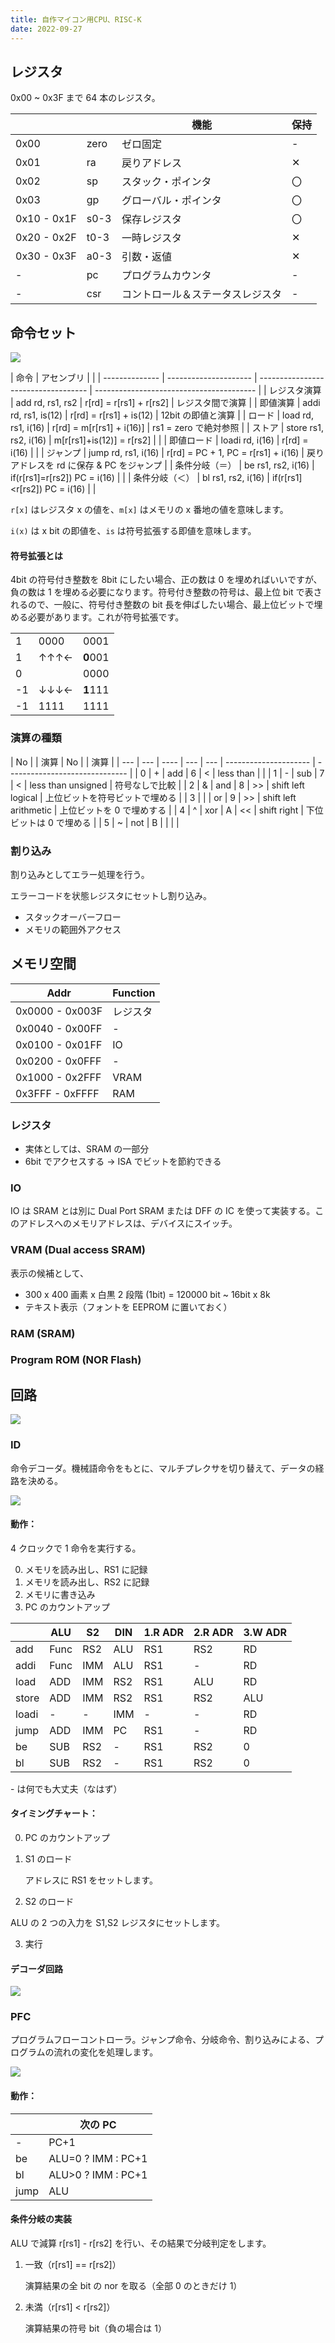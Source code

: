 ```yaml
---
title: 自作マイコン用CPU、RISC-K
date: 2022-09-27
---
```


## レジスタ

0x00 ~ 0x3F まで 64 本のレジスタ。

|             |      | 機能                             | 保持 |
| ----------- | ---- | -------------------------------- | ---- |
| 0x00        | zero | ゼロ固定                         | -    |
| 0x01        | ra   | 戻りアドレス                     | ✕    |
| 0x02        | sp   | スタック・ポインタ               | 〇   |
| 0x03        | gp   | グローバル・ポインタ             | 〇   |
| 0x10 - 0x1F | s0-3 | 保存レジスタ                     | 〇   |
| 0x20 - 0x2F | t0-3 | 一時レジスタ                     | ✕    |
| 0x30 - 0x3F | a0-3 | 引数・返値                       | ✕    |
| -           | pc   | プログラムカウンタ               | -    |
| -           | csr  | コントロール＆ステータスレジスタ | -    |

## 命令セット

![](img/isa.png)

| 命令           | アセンブリ            |                                     |
| -------------- | --------------------- | ----------------------------------- | ---------------------------------------- |
| レジスタ演算   | add rd, rs1, rs2      | r[rd] = r[rs1] + r[rs2]             | レジスタ間で演算                         |
| 即値演算       | addi rd, rs1, is(12)  | r[rd] = r[rs1] + is(12)             | 12bit の即値と演算                       |
| ロード         | load rd, rs1, i(16)   | r[rd] = m[r[rs1] + i(16)]           | rs1 = zero で絶対参照                    |
| ストア         | store rs1, rs2, i(16) | m[r[rs1]+is(12)] = r[rs2]           |                                          |
| 即値ロード     | loadi rd, i(16)       | r[rd] = i(16)                       |                                          |
| ジャンプ       | jump rd, rs1, i(16)   | r[rd] = PC + 1, PC = r[rs1] + i(16) | 戻りアドレスを rd に保存 & PC をジャンプ |
| 条件分岐（＝） | be rs1, rs2, i(16)    | if(r[rs1]=r[rs2]) PC = i(16)        |                                          |
| 条件分岐（＜） | bl rs1, rs2, i(16)    | if(r[rs1]<r[rs2]) PC = i(16)        |                                          |

`r[x]` はレジスタ x の値を、`m[x]` はメモリの x 番地の値を意味します。

`i(x)` は x bit の即値を、`is` は符号拡張する即値を意味します。

#### 符号拡張とは

4bit の符号付き整数を 8bit にしたい場合、正の数は 0 を埋めればいいですが、負の数は 1 を埋める必要になります。符号付き整数の符号は、最上位 bit で表されるので、一般に、符号付き整数の bit 長を伸ばしたい場合、最上位ビットで埋める必要があります。これが符号拡張です。

|     |      |          |
| --- | ---- | -------- |
| 1   | 0000 | 0001     |
| 1   | ↑↑↑← | **0**001 |
| 0   |      | 0000     |
| -1  | ↓↓↓← | **1**111 |
| -1  | 1111 | 1111     |

### 演算の種類

| No  |     | 演算 | No  |     | 演算                  |
| --- | --- | ---- | --- | --- | --------------------- | ------------------------------ |
| 0   | +   | add  | 6   | <   | less than             |                                |
| 1   | -   | sub  | 7   | <   | less than unsigned    | 符号なしで比較                 |
| 2   | &   | and  | 8   | >>  | shift left logical    | 上位ビットを符号ビットで埋める |
| 3   | \|  | or   | 9   | >>  | shift left arithmetic | 上位ビットを 0 で埋めする      |
| 4   | ^   | xor  | A   | <<  | shift right           | 下位ビットは 0 で埋める        |
| 5   | ~   | not  | B   |     |                       |                                |

### 割り込み

割り込みとしてエラー処理を行う。

エラーコードを状態レジスタにセットし割り込み。

- スタックオーバーフロー
- メモリの範囲外アクセス

## メモリ空間

| Addr            | Function |
| --------------- | -------- |
| 0x0000 - 0x003F | レジスタ |
| 0x0040 - 0x00FF | -        |
| 0x0100 - 0x01FF | IO       |
| 0x0200 - 0x0FFF | -        |
| 0x1000 - 0x2FFF | VRAM     |
| 0x3FFF - 0xFFFF | RAM      |

### レジスタ

- 実体としては、SRAM の一部分
- 6bit でアクセスする → ISA でビットを節約できる

### IO

IO は SRAM とは別に Dual Port SRAM または DFF の IC を使って実装する。このアドレスへのメモリアドレスは、デバイスにスイッチ。

### VRAM (Dual access SRAM)

表示の候補として、

- 300 x 400 画素 x 白黒 2 段階 (1bit) = 120000 bit ~ 16bit x 8k
- テキスト表示（フォントを EEPROM に置いておく）

### RAM (SRAM)

### Program ROM (NOR Flash)

## 回路

![](img/arch.dio.svg)

### ID

命令デコーダ。機械語命令をもとに、マルチプレクサを切り替えて、データの経路を決める。

![](img/decode.dio.svg)

#### 動作：

4 クロックで 1 命令を実行する。

0. メモリを読み出し、RS1 に記録
1. メモリを読み出し、RS2 に記録
2. メモリに書き込み
3. PC のカウントアップ

|       | ALU  | S2  | DIN | 1.R ADR | 2.R ADR | 3.W ADR |
| ----- | ---- | --- | --- | ------- | ------- | ------- |
| add   | Func | RS2 | ALU | RS1     | RS2     | RD      |
| addi  | Func | IMM | ALU | RS1     | -       | RD      |
| load  | ADD  | IMM | RS2 | RS1     | ALU     | RD      |
| store | ADD  | IMM | RS2 | RS1     | RS2     | ALU     |
| loadi | -    | -   | IMM | -       | -       | RD      |
| jump  | ADD  | IMM | PC  | RS1     | -       | RD      |
| be    | SUB  | RS2 | -   | RS1     | RS2     | 0       |
| bl    | SUB  | RS2 | -   | RS1     | RS2     | 0       |

\- は何でも大丈夫（なはず）

#### タイミングチャート：

0. PC のカウントアップ
1. S1 のロード

   アドレスに RS1 をセットします。

2. S2 のロード

ALU の 2 つの入力を S1,S2 レジスタにセットします。

3. 実行

#### デコーダ回路

![](img/decoder.dio.svg)

### PFC

プログラムフローコントローラ。ジャンプ命令、分岐命令、割り込みによる、プログラムの流れの変化を処理します。

![](img/pfc.dio.svg)

#### 動作：

|      | 次の PC            |
| ---- | ------------------ |
| -    | PC+1               |
| be   | ALU=0 ? IMM : PC+1 |
| bl   | ALU>0 ? IMM : PC+1 |
| jump | ALU                |

#### 条件分岐の実装

ALU で減算 r[rs1] - r[rs2] を行い、その結果で分岐判定をします。

1. 一致（r[rs1] == r[rs2]）

   演算結果の全 bit の nor を取る（全部 0 のときだけ 1）

2. 未満（r[rs1] < r[rs2]）

   演算結果の符号 bit（負の場合は 1）
